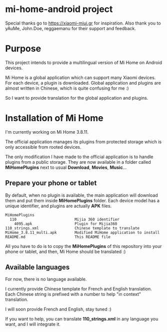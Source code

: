 mi-home-android project
=======================

Special thanks go to https://xiaomi-miui.gr for inspiration. Also thank you to yAuMe, John.Doe, reggaemanu for their support and feedback.

Purpose
=======

This project intends to provide a multilingual version of Mi Home on Android devices.

Mi Home is a global application which can support many Xiaomi devices. For each device, a plugin is downloaded. Global application and plugins are almost written in Chinese, which is quite confusing for me :)

So I want to provide translation for the global application and plugins.

Installation of Mi Home
=======================

I'm currently working on Mi Home 3.8.11.

The official application manages its plugins from protected storage which is only accessible from rooted devices.

The only modification I have made to the official application is to handle plugins from a public storage. They are now available in a folder called **MiHomePlugins** next to usual **Download**, **Movies**, **Music**...

Prepare your phone or tablet
----------------------------

By default, when no plugin is available, the main application will download them and put them inside **MiHomePlugins** folder. Each device model has a unique identifier, and plugins are actually **APK** files.

````
MiHomePlugins
  110                          Mijia 360 identifier
    4095.apk                   Plugin for Mijia360
110_strings.xml                Chinese template to translate
MiHome_3.8.11_multi.apk        Modified MiHome application to install
README.md                      This README file
````

All you have to do is to copy the **MiHomePlugins** of this repository into your phone or tablet, and then, Mi Home should be translated :)

Available languages
-------------------

For now, there is no language available.

I currently provide Chinese template for French and English translation. Each Chinese string is prefixed with a number to help "in context" translation.

I will soon provide French and English, stay tuned :)

If you want to help, you can translate **110_strings.xml** in any language you want, and I will integrate it.

